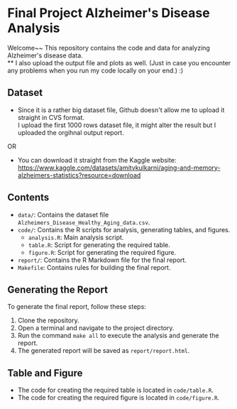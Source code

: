 # Final Project Alzheimer's Disease Analysis
Welcome~~ 
This repository contains the code and data for analyzing Alzheimer's disease data. <br />
** I also upload the output file and plots as well. (Just in case you encounter any problems when you run my code locally on your end.) :) 

## Dataset

- Since it is a rather big dataset file, Github doesn't allow me to upload it straight in CVS format. <br />
I upload the first 1000 rows dataset file, it might alter the result but I uploaded the orgihnal output report. 

OR

- You can download it straight from the Kaggle website: <br />
https://www.kaggle.com/datasets/amitvkulkarni/aging-and-memory-alzheimers-statistics?resource=download


## Contents

- `data/`: Contains the dataset file `Alzheimers_Disease_Healthy_Aging_data.csv`.
- `code/`: Contains the R scripts for analysis, generating tables, and figures.
  - `analysis.R`: Main analysis script.
  - `table.R`: Script for generating the required table.
  - `figure.R`: Script for generating the required figure.
- `report/`: Contains the R Markdown file for the final report.
- `Makefile`: Contains rules for building the final report.

## Generating the Report

To generate the final report, follow these steps:

1. Clone the repository.
2. Open a terminal and navigate to the project directory.
3. Run the command `make all` to execute the analysis and generate the report.
4. The generated report will be saved as `report/report.html`.

## Table and Figure

- The code for creating the required table is located in `code/table.R`.
- The code for creating the required figure is located in `code/figure.R`.
